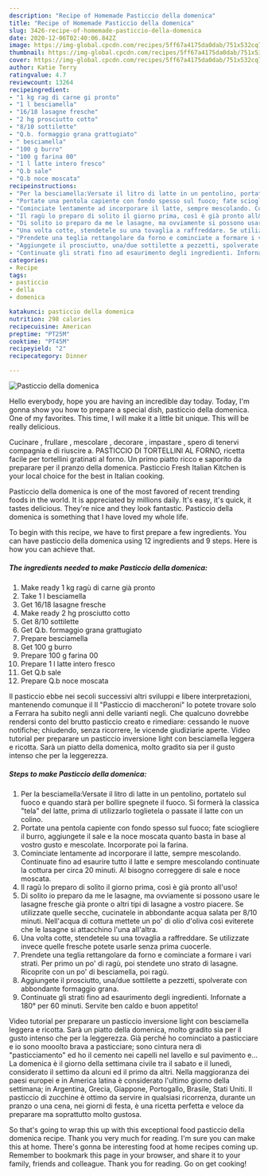 ```yaml
---
description: "Recipe of Homemade Pasticcio della domenica"
title: "Recipe of Homemade Pasticcio della domenica"
slug: 3426-recipe-of-homemade-pasticcio-della-domenica
date: 2020-12-06T02:40:06.842Z
image: https://img-global.cpcdn.com/recipes/5ff67a4175da0dab/751x532cq70/pasticcio-della-domenica-recipe-main-photo.jpg
thumbnail: https://img-global.cpcdn.com/recipes/5ff67a4175da0dab/751x532cq70/pasticcio-della-domenica-recipe-main-photo.jpg
cover: https://img-global.cpcdn.com/recipes/5ff67a4175da0dab/751x532cq70/pasticcio-della-domenica-recipe-main-photo.jpg
author: Katie Terry
ratingvalue: 4.7
reviewcount: 13264
recipeingredient:
- "1 kg rag di carne gi pronto"
- "1 l besciamella"
- "16/18 lasagne fresche"
- "2 hg prosciutto cotto"
- "8/10 sottilette"
- "Q.b. formaggio grana grattugiato"
- " besciamella"
- "100 g burro"
- "100 g farina 00"
- "1 l latte intero fresco"
- "Q.b sale"
- "Q.b noce moscata"
recipeinstructions:
- "Per la besciamella:Versate il litro di latte in un pentolino, portatelo sul fuoco e quando starà per bollire spegnete il fuoco. Si formerà la classica &#34;tela&#34; del latte, prima di utilizzarlo toglietela o passate il latte con un colino."
- "Portate una pentola capiente con fondo spesso sul fuoco; fate sciogliere il burro, aggiungete il sale e la noce moscata quanto basta in base al vostro gusto e mescolate. Incorporate poi la farina."
- "Cominciate lentamente ad incorporare il latte, sempre mescolando. Continuate fino ad esaurire tutto il latte e sempre mescolando continuate la cottura per circa 20 minuti. Al bisogno correggere di sale e noce moscata."
- "Il ragù lo preparo di solito il giorno prima, così è già pronto all&#39;uso!"
- "Di solito io preparo da me le lasagne, ma ovviamente si possono usare le lasagne fresche già pronte o altri tipi di lasagne a vostro piacere. Se utilizzate quelle secche, cucinatele in abbondante acqua salata per 8/10 minuti. Nell&#39;acqua di cottura mettete un po&#39; di olio d&#39;oliva così eviterete che le lasagne si attacchino l&#39;una all&#39;altra."
- "Una volta cotte, stendetele su una tovaglia a raffreddare. Se utilizzate invece quelle fresche potete usarle senza prima cuocerle."
- "Prendete una teglia rettangolare da forno e cominciate a formare i vari strati. Per primo un po&#39; di ragù, poi stendete uno strato di lasagne. Ricoprite con un po&#39; di besciamella, poi ragù."
- "Aggiungete il prosciutto, una/due sottilette a pezzetti, spolverate con abbondante formaggio grana."
- "Continuate gli strati fino ad esaurimento degli ingredienti. Infornate a 180° per 60 minuti. Servite ben caldo e buon appetito!"
categories:
- Recipe
tags:
- pasticcio
- della
- domenica

katakunci: pasticcio della domenica 
nutrition: 298 calories
recipecuisine: American
preptime: "PT25M"
cooktime: "PT45M"
recipeyield: "2"
recipecategory: Dinner

---
```



![Pasticcio della domenica](https://img-global.cpcdn.com/recipes/5ff67a4175da0dab/751x532cq70/pasticcio-della-domenica-recipe-main-photo.jpg)

Hello everybody, hope you are having an incredible day today. Today, I'm gonna show you how to prepare a special dish, pasticcio della domenica. One of my favorites. This time, I will make it a little bit unique. This will be really delicious.

Cucinare , frullare , mescolare , decorare , impastare , spero di tenervi compagnia e di riuscire a. PASTICCIO DI TORTELLINI AL FORNO, ricetta facile per tortellini gratinati al forno. Un primo piatto ricco e saporito da preparare per il pranzo della domenica. Pasticcio Fresh Italian Kitchen is your local choice for the best in Italian cooking.

Pasticcio della domenica is one of the most favored of recent trending foods in the world. It is appreciated by millions daily. It's easy, it's quick, it tastes delicious. They're nice and they look fantastic. Pasticcio della domenica is something that I have loved my whole life.


To begin with this recipe, we have to first prepare a few ingredients. You can have pasticcio della domenica using 12 ingredients and 9 steps. Here is how you can achieve that.

<!--inarticleads1-->

##### The ingredients needed to make Pasticcio della domenica:

1. Make ready 1 kg ragù di carne già pronto
1. Take 1 l besciamella
1. Get 16/18 lasagne fresche
1. Make ready 2 hg prosciutto cotto
1. Get 8/10 sottilette
1. Get Q.b. formaggio grana grattugiato
1. Prepare  besciamella
1. Get 100 g burro
1. Prepare 100 g farina 00
1. Prepare 1 l latte intero fresco
1. Get Q.b sale
1. Prepare Q.b noce moscata


Il pasticcio ebbe nei secoli successivi altri sviluppi e libere interpretazioni, mantenendo comunque il Il &#34;Pasticcio di maccheroni&#34; lo potete trovare solo a Ferrara ha subito negli anni delle varianti negli. Che qualcuno dovrebbe rendersi conto del brutto pasticcio creato e rimediare: cessando le nuove notifiche; chiudendo, senza ricorrere, le vicende giudiziarie aperte. Video tutorial per preparare un pasticcio inversione light con besciamella leggera e ricotta. Sarà un piatto della domenica, molto gradito sia per il gusto intenso che per la leggerezza. 

<!--inarticleads2-->

##### Steps to make Pasticcio della domenica:

1. Per la besciamella:Versate il litro di latte in un pentolino, portatelo sul fuoco e quando starà per bollire spegnete il fuoco. Si formerà la classica &#34;tela&#34; del latte, prima di utilizzarlo toglietela o passate il latte con un colino.
1. Portate una pentola capiente con fondo spesso sul fuoco; fate sciogliere il burro, aggiungete il sale e la noce moscata quanto basta in base al vostro gusto e mescolate. Incorporate poi la farina.
1. Cominciate lentamente ad incorporare il latte, sempre mescolando. Continuate fino ad esaurire tutto il latte e sempre mescolando continuate la cottura per circa 20 minuti. Al bisogno correggere di sale e noce moscata.
1. Il ragù lo preparo di solito il giorno prima, così è già pronto all&#39;uso!
1. Di solito io preparo da me le lasagne, ma ovviamente si possono usare le lasagne fresche già pronte o altri tipi di lasagne a vostro piacere. Se utilizzate quelle secche, cucinatele in abbondante acqua salata per 8/10 minuti. Nell&#39;acqua di cottura mettete un po&#39; di olio d&#39;oliva così eviterete che le lasagne si attacchino l&#39;una all&#39;altra.
1. Una volta cotte, stendetele su una tovaglia a raffreddare. Se utilizzate invece quelle fresche potete usarle senza prima cuocerle.
1. Prendete una teglia rettangolare da forno e cominciate a formare i vari strati. Per primo un po&#39; di ragù, poi stendete uno strato di lasagne. Ricoprite con un po&#39; di besciamella, poi ragù.
1. Aggiungete il prosciutto, una/due sottilette a pezzetti, spolverate con abbondante formaggio grana.
1. Continuate gli strati fino ad esaurimento degli ingredienti. Infornate a 180° per 60 minuti. Servite ben caldo e buon appetito!


Video tutorial per preparare un pasticcio inversione light con besciamella leggera e ricotta. Sarà un piatto della domenica, molto gradito sia per il gusto intenso che per la leggerezza. Già perché ho cominciato a pasticciare e io sono mooolto brava a pasticciare; sono cintura nera di &#34;pasticciamento&#34; ed ho il cemento nei capelli nel lavello e sul pavimento e… La domenica è il giorno della settimana civile tra il sabato e il lunedì, considerato il settimo da alcuni ed il primo da altri. Nella maggioranza dei paesi europei e in America latina è considerato l&#39;ultimo giorno della settimana; in Argentina, Grecia, Giappone, Portogallo, Brasile, Stati Uniti. Il pasticcio di zucchine è ottimo da servire in qualsiasi ricorrenza, durante un pranzo o una cena, nei giorni di festa, è una ricetta perfetta e veloce da preparare ma soprattutto molto gustosa. 

So that's going to wrap this up with this exceptional food pasticcio della domenica recipe. Thank you very much for reading. I'm sure you can make this at home. There's gonna be interesting food at home recipes coming up. Remember to bookmark this page in your browser, and share it to your family, friends and colleague. Thank you for reading. Go on get cooking!
